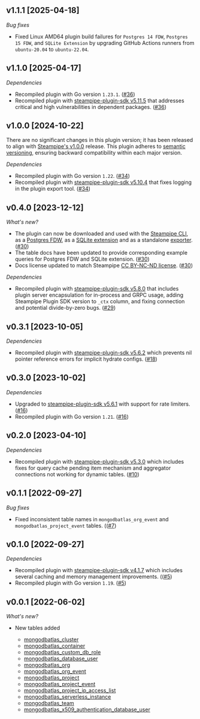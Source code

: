 ## v1.1.1 [2025-04-18]

_Bug fixes_

- Fixed Linux AMD64 plugin build failures for `Postgres 14 FDW`, `Postgres 15 FDW`, and `SQLite Extension` by upgrading GitHub Actions runners from `ubuntu-20.04` to `ubuntu-22.04`.

## v1.1.0 [2025-04-17]

_Dependencies_

- Recompiled plugin with Go version `1.23.1`. ([#36](https://github.com/turbot/steampipe-plugin-mongodbatlas/pull/36))
- Recompiled plugin with [steampipe-plugin-sdk v5.11.5](https://github.com/turbot/steampipe-plugin-sdk/blob/v5.11.5/CHANGELOG.md#v5115-2025-03-31) that addresses critical and high vulnerabilities in dependent packages. ([#36](https://github.com/turbot/steampipe-plugin-mongodbatlas/pull/36))

## v1.0.0 [2024-10-22]

There are no significant changes in this plugin version; it has been released to align with [Steampipe's v1.0.0](https://steampipe.io/changelog/steampipe-cli-v1-0-0) release. This plugin adheres to [semantic versioning](https://semver.org/#semantic-versioning-specification-semver), ensuring backward compatibility within each major version.

_Dependencies_

- Recompiled plugin with Go version `1.22`. ([#34](https://github.com/turbot/steampipe-plugin-mongodbatlas/pull/34))
- Recompiled plugin with [steampipe-plugin-sdk v5.10.4](https://github.com/turbot/steampipe-plugin-sdk/blob/develop/CHANGELOG.md#v5104-2024-08-29) that fixes logging in the plugin export tool. ([#34](https://github.com/turbot/steampipe-plugin-mongodbatlas/pull/34))

## v0.4.0 [2023-12-12]

_What's new?_

- The plugin can now be downloaded and used with the [Steampipe CLI](https://steampipe.io/docs), as a [Postgres FDW](https://steampipe.io/docs/steampipe_postgres/overview), as a [SQLite extension](https://steampipe.io/docs//steampipe_sqlite/overview) and as a standalone [exporter](https://steampipe.io/docs/steampipe_export/overview). ([#30](https://github.com/turbot/steampipe-plugin-mongodbatlas/pull/30))
- The table docs have been updated to provide corresponding example queries for Postgres FDW and SQLite extension. ([#30](https://github.com/turbot/steampipe-plugin-mongodbatlas/pull/30))
- Docs license updated to match Steampipe [CC BY-NC-ND license](https://github.com/turbot/steampipe-plugin-mongodbatlas/blob/main/docs/LICENSE). ([#30](https://github.com/turbot/steampipe-plugin-mongodbatlas/pull/30))

_Dependencies_

- Recompiled plugin with [steampipe-plugin-sdk v5.8.0](https://github.com/turbot/steampipe-plugin-sdk/blob/main/CHANGELOG.md#v580-2023-12-11) that includes plugin server encapsulation for in-process and GRPC usage, adding Steampipe Plugin SDK version to `_ctx` column, and fixing connection and potential divide-by-zero bugs. ([#29](https://github.com/turbot/steampipe-plugin-mongodbatlas/pull/29))

## v0.3.1 [2023-10-05]

_Dependencies_

- Recompiled plugin with [steampipe-plugin-sdk v5.6.2](https://github.com/turbot/steampipe-plugin-sdk/blob/main/CHANGELOG.md#v562-2023-10-03) which prevents nil pointer reference errors for implicit hydrate configs. ([#18](https://github.com/turbot/steampipe-plugin-mongodbatlas/pull/18))

## v0.3.0 [2023-10-02]

_Dependencies_

- Upgraded to [steampipe-plugin-sdk v5.6.1](https://github.com/turbot/steampipe-plugin-sdk/blob/main/CHANGELOG.md#v561-2023-09-29) with support for rate limiters. ([#16](https://github.com/turbot/steampipe-plugin-mongodbatlas/pull/16))
- Recompiled plugin with Go version `1.21`. ([#16](https://github.com/turbot/steampipe-plugin-mongodbatlas/pull/16))

## v0.2.0 [2023-04-10]

_Dependencies_

- Recompiled plugin with [steampipe-plugin-sdk v5.3.0](https://github.com/turbot/steampipe-plugin-sdk/blob/main/CHANGELOG.md#v530-2023-03-16) which includes fixes for query cache pending item mechanism and aggregator connections not working for dynamic tables. ([#10](https://github.com/turbot/steampipe-plugin-mongodbatlas/pull/10))

## v0.1.1 [2022-09-27]

_Bug fixes_

- Fixed inconsistent table names in `mongodbatlas_org_event` and `mongodbatlas_project_event` tables. (([#7](https://github.com/turbot/steampipe-plugin-mongodbatlas/pull/7))

## v0.1.0 [2022-09-27]

_Dependencies_

- Recompiled plugin with [steampipe-plugin-sdk v4.1.7](https://github.com/turbot/steampipe-plugin-sdk/blob/main/CHANGELOG.md#v417-2022-09-08) which includes several caching and memory management improvements. (([#5](https://github.com/turbot/steampipe-plugin-mongodbatlas/pull/5))
- Recompiled plugin with Go version `1.19`. ([#5](https://github.com/turbot/steampipe-plugin-mongodbatlas/pull/5))

## v0.0.1 [2022-06-02]

_What's new?_

- New tables added

  - [mongodbatlas_cluster](https://hub.steampipe.io/plugins/turbot/mongodbatlas/tables/mongodbatlas_cluster)
  - [mongodbatlas_container](https://hub.steampipe.io/plugins/turbot/mongodbatlas/tables/mongodbatlas_container)
  - [mongodbatlas_custom_db_role](https://hub.steampipe.io/plugins/turbot/mongodbatlas/tables/mongodbatlas_custom_db_role)
  - [mongodbatlas_database_user](https://hub.steampipe.io/plugins/turbot/mongodbatlas/tables/mongodbatlas_database_user)
  - [mongodbatlas_org](https://hub.steampipe.io/plugins/turbot/mongodbatlas/tables/mongodbatlas_org)
  - [mongodbatlas_org_event](https://hub.steampipe.io/plugins/turbot/mongodbatlas/tables/mongodbatlas_org_event)
  - [mongodbatlas_project](https://hub.steampipe.io/plugins/turbot/mongodbatlas/tables/mongodbatlas_project)
  - [mongodbatlas_project_event](https://hub.steampipe.io/plugins/turbot/mongodbatlas/tables/mongodbatlas_project_event)
  - [mongodbatlas_project_ip_access_list](https://hub.steampipe.io/plugins/turbot/mongodbatlas/tables/mongodbatlas_project_ip_access_list)
  - [mongodbatlas_serverless_instance](https://hub.steampipe.io/plugins/turbot/mongodbatlas/tables/mongodbatlas_serverless_instance)
  - [mongodbatlas_team](https://hub.steampipe.io/plugins/turbot/mongodbatlas/tables/mongodbatlas_team)
  - [mongodbatlas_x509_authentication_database_user](https://hub.steampipe.io/plugins/turbot/mongodbatlas/tables/mongodbatlas_x509_authentication_database_user)
